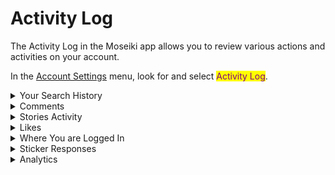 # Activity Log

The Activity Log in the Moseiki app allows you to review various actions and activities on your account.

In the [Account Settings](./) menu, look for and select <mark style="color:purple;">Activity Log</mark>.&#x20;

<details>

<summary>Your Search History</summary>

In the [Activity Log](activity-log.md) menu, select <mark style="color:purple;">Your search history</mark>. Here, you will see a list of all your recent search activities, allowing you to review what you have searched for. If you need to delete any search items, simply swipe left on the specific search item you want to remove then tap ![](../../../.gitbook/assets/Vector.png)<mark style="color:purple;">Delete</mark>. For multiple deletions, you can select several items and and then tap <mark style="color:purple;">Delete</mark> at the bottom of the screen.

</details>

<details>

<summary>Comments</summary>

In the [Activity Log](activity-log.md) menu, select <mark style="color:purple;">Comments</mark>. This section displays all the comments you have made on posts, allowing you to review your interactions. You can filter your comments by "All dates", "Newest to oldest", or "Last 30 days" using the tabs at the top. If you wish to delete any comments, swipe left on the specific comment you want to remove then tap![](../../../.gitbook/assets/Vector.png)<mark style="color:purple;">Delete</mark>. Alternatively, you can tap <mark style="color:purple;">Select</mark> in the top right corner, choose the comments you want to delete by tapping on them (a checkmark will appear), and then tap <mark style="color:purple;">Delete</mark> at the bottom of the screen.

</details>

<details>

<summary>Stories Activity</summary>

In the [Activity Log](activity-log.md) menu, select <mark style="color:purple;">Stroies Activity</mark>. This section displays all your interactions with stories. You can filter your activity by "All dates", "Newest to oldest", or "Last 30 days" using the tabs at the top. If you wish to delete any stories activity, tap <mark style="color:purple;">Select</mark> in the top right corner, choose the activities you want to delete by tapping on them (a checkmark will appear), and then tap ![](../../../.gitbook/assets/Vector.png)<mark style="color:purple;">Delete</mark> at the bottom of the screen.

</details>

<details>

<summary>Likes</summary>

In the [Activity Log](activity-log.md) menu, select <mark style="color:purple;">Likes</mark>. This section displays all the posts and content you have liked. You can filter your liked posts by "All dates", "Newest to oldest", or "Last 30 days" using the tabs at the top. If you wish to unlike any posts, tap <mark style="color:purple;">Select</mark> in the top right corner, choose the posts you want to unlike by tapping on them (a checkmark will appear), and then tap <mark style="color:purple;">Unlike</mark> at the bottom of the screen.

</details>

<details>

<summary>Where You are Logged In</summary>

In the [Activity Log](activity-log.md) menu, select <mark style="color:purple;">Where you're logged in</mark>. This section lists all the devices where your account is active, along with the location and time of each login. You can filter this information by "All dates", "Newest to oldest", or "Last 30 days" using the tabs at the top.

If you see any unrecognized devices, you can secure your account by selecting the session and choosing to log out from that device. If necessary, you can review the login activity in detail and take steps to ensure your account's security.

</details>

<details>

<summary>Sticker Responses</summary>

In the [Activity Log](activity-log.md) menu, select <mark style="color:purple;">Sticker Responses</mark>. This section displays all the responses you have made to stickers in stories. You can filter your responses by "All dates", "Newest to oldest", or "Last 30 days" using the tabs at the top. If you wish to delete any sticker responses, tap <mark style="color:purple;">Select</mark> in the top right corner, choose the responses you want to delete by tapping on them (a checkmark will appear), and then tap <mark style="color:purple;">Delete</mark> at the bottom of the screen.

</details>

<details>

<summary>Analytics</summary>

In the  [Activity Log](activity-log.md) menu, select <mark style="color:purple;">Sticker Responses</mark>. This section displays the average time you spend per day using the Moseiki app on your device. You can switch between weekly and monthly views using the dropdown menu at the top right corner.

The analytics page provides a detailed breakdown of your app usage, including:

* **Daily Average**: Displays the average daily time spent on the app.
* **Day Time**: Shows the total time spent during daytime.
* **Night Time**: Shows the total time spent during nighttime.
* **Indoor Time**: Indicates the time spent using the app indoors.
* **Outdoor Time**: Indicates the time spent using the app outdoors.
* **Marketplace**: Shows the time spent in the marketplace section of the app.
* **Total**: Displays the total time spent on the app.

</details>
